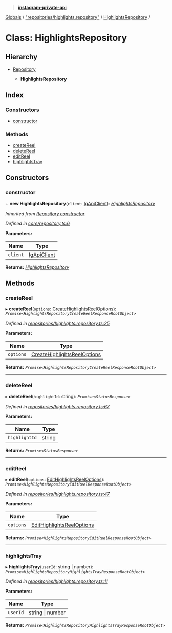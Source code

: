 > **[instagram-private-api](../README.md)**

[Globals](../README.md) / ["repositories/highlights.repository"](../modules/_repositories_highlights_repository_.md) / [HighlightsRepository](_repositories_highlights_repository_.highlightsrepository.md) /

# Class: HighlightsRepository

## Hierarchy

* [Repository](_core_repository_.repository.md)

  * **HighlightsRepository**

## Index

### Constructors

* [constructor](_repositories_highlights_repository_.highlightsrepository.md#constructor)

### Methods

* [createReel](_repositories_highlights_repository_.highlightsrepository.md#createreel)
* [deleteReel](_repositories_highlights_repository_.highlightsrepository.md#deletereel)
* [editReel](_repositories_highlights_repository_.highlightsrepository.md#editreel)
* [highlightsTray](_repositories_highlights_repository_.highlightsrepository.md#highlightstray)

## Constructors

###  constructor

\+ **new HighlightsRepository**(`client`: [IgApiClient](_core_client_.igapiclient.md)): *[HighlightsRepository](_repositories_highlights_repository_.highlightsrepository.md)*

*Inherited from [Repository](_core_repository_.repository.md).[constructor](_core_repository_.repository.md#constructor)*

*Defined in [core/repository.ts:6](https://github.com/dilame/instagram-private-api/blob/173bc62/src/core/repository.ts#L6)*

**Parameters:**

Name | Type |
------ | ------ |
`client` | [IgApiClient](_core_client_.igapiclient.md) |

**Returns:** *[HighlightsRepository](_repositories_highlights_repository_.highlightsrepository.md)*

## Methods

###  createReel

▸ **createReel**(`options`: [CreateHighlightsReelOptions](../interfaces/_types_create_highlights_reel_options_.createhighlightsreeloptions.md)): *`Promise<HighlightsRepositoryCreateReelResponseRootObject>`*

*Defined in [repositories/highlights.repository.ts:25](https://github.com/dilame/instagram-private-api/blob/173bc62/src/repositories/highlights.repository.ts#L25)*

**Parameters:**

Name | Type |
------ | ------ |
`options` | [CreateHighlightsReelOptions](../interfaces/_types_create_highlights_reel_options_.createhighlightsreeloptions.md) |

**Returns:** *`Promise<HighlightsRepositoryCreateReelResponseRootObject>`*

___

###  deleteReel

▸ **deleteReel**(`highlightId`: string): *`Promise<StatusResponse>`*

*Defined in [repositories/highlights.repository.ts:67](https://github.com/dilame/instagram-private-api/blob/173bc62/src/repositories/highlights.repository.ts#L67)*

**Parameters:**

Name | Type |
------ | ------ |
`highlightId` | string |

**Returns:** *`Promise<StatusResponse>`*

___

###  editReel

▸ **editReel**(`options`: [EditHighlightsReelOptions](../interfaces/_types_edit_highlights_reel_options_.edithighlightsreeloptions.md)): *`Promise<HighlightsRepositoryEditReelResponseRootObject>`*

*Defined in [repositories/highlights.repository.ts:47](https://github.com/dilame/instagram-private-api/blob/173bc62/src/repositories/highlights.repository.ts#L47)*

**Parameters:**

Name | Type |
------ | ------ |
`options` | [EditHighlightsReelOptions](../interfaces/_types_edit_highlights_reel_options_.edithighlightsreeloptions.md) |

**Returns:** *`Promise<HighlightsRepositoryEditReelResponseRootObject>`*

___

###  highlightsTray

▸ **highlightsTray**(`userId`: string | number): *`Promise<HighlightsRepositoryHighlightsTrayResponseRootObject>`*

*Defined in [repositories/highlights.repository.ts:11](https://github.com/dilame/instagram-private-api/blob/173bc62/src/repositories/highlights.repository.ts#L11)*

**Parameters:**

Name | Type |
------ | ------ |
`userId` | string \| number |

**Returns:** *`Promise<HighlightsRepositoryHighlightsTrayResponseRootObject>`*